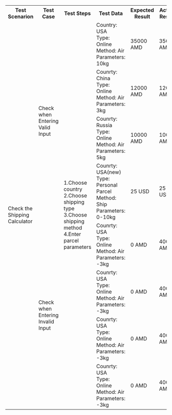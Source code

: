 <table>
    <tr>
        <th>Test Scenarion</th>
        <th>Test Case</th>
        <th>Test Steps</th>
        <th>Test Data</th>
        <th>Expected Result</th>
        <th>Actual Result</th>
        <th>Status</th>
    </tr>
    <tr>
        <td width="120" rowspan="8">Check the Shipping Calculator</td>
        <td width="150" rowspan="4">Check when Entering Valid Input</td>
        <td width="250" rowspan="8"> 1.Choose country<br> 2.Choose shipping type<br> 3.Choose shipping method <br> 4.Enter parcel parameters</td>
        <td width="150" >Country: USA <br> Type: Online <br> Method: Air <br> Parameters: 10kg</td>
        <td>35000 AMD</td>
        <td>35000 AMD</td>
        <td>pass</td>
    </tr>
    <tr>
        <td>Counrty: China <br> Type: Online <br> Method: Air <br> Parameters: 3kg</td>
        <td>12000 AMD</td>
        <td>12000 AMD</td>
        <td>pass</td>
    </tr>
    <tr>
        <td>Counrty: Russia <br> Type: Online <br> Method: Air <br> Parameters: 5kg</td>
        <td>10000 AMD</td>
        <td>10000 AMD</td>
        <td>pass</td>  
    </tr>
    <tr>
        <td>Counrty: USA(new) <br> Type: Personal Parcel <br> Method: Ship <br> Parameters: 0-10kg</td>
        <td>25 USD</td>
        <td>25 USD</td>
        <td>pass</td>  
    </tr>
    <tr>
        <td rowspan="4">Check when Entering Invalid Input </td>
        <td>Counrty: USA <br> Type: Online <br> Method: Air <br> Parameters: -3kg</td>
        <td>0 AMD</td>
        <td>400 AMD</td>
        <td>fail</td> 
    </tr>
    <tr>
        <td>Counrty: USA <br> Type: Online <br> Method: Air <br> Parameters: -3kg</td>
        <td>0 AMD</td>
        <td>400 AMD</td>
        <td>fail</td> 
    </tr>
    <tr>
        <td>Counrty: USA <br> Type: Online <br> Method: Air <br> Parameters: -3kg</td>
        <td>0 AMD</td>
        <td>400 AMD</td>
        <td>fail</td> 
    </tr>
    <tr>
        <td>Counrty: USA <br> Type: Online <br> Method: Air <br> Parameters: -3kg</td>
        <td>0 AMD</td>
        <td>400 AMD</td>
        <td>fail</td> 
    </tr>
    
</table>
